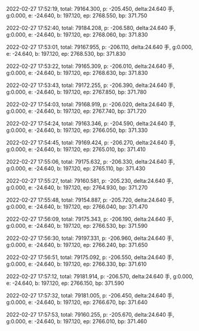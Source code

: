 2022-02-27 17:52:19, total: 79164.300, p: -205.450, delta:24.640 手, g:0.000, e: -24.640, b: 197.120, ep: 2768.550, bp: 371.750

2022-02-27 17:52:40, total: 79184.208, p: -206.580, delta:24.640 手, g:0.000, e: -24.640, b: 197.120, ep: 2768.060, bp: 371.830

2022-02-27 17:53:01, total: 79167.955, p: -206.110, delta:24.640 手, g:0.000, e: -24.640, b: 197.120, ep: 2768.530, bp: 371.830

2022-02-27 17:53:22, total: 79165.309, p: -206.010, delta:24.640 手, g:0.000, e: -24.640, b: 197.120, ep: 2768.630, bp: 371.830

2022-02-27 17:53:43, total: 79172.255, p: -206.390, delta:24.640 手, g:0.000, e: -24.640, b: 197.120, ep: 2767.850, bp: 371.780

2022-02-27 17:54:03, total: 79168.919, p: -206.020, delta:24.640 手, g:0.000, e: -24.640, b: 197.120, ep: 2767.740, bp: 371.720

2022-02-27 17:54:24, total: 79163.346, p: -204.590, delta:24.640 手, g:0.000, e: -24.640, b: 197.120, ep: 2766.050, bp: 371.330

2022-02-27 17:54:45, total: 79169.424, p: -206.270, delta:24.640 手, g:0.000, e: -24.640, b: 197.120, ep: 2765.010, bp: 371.410

2022-02-27 17:55:06, total: 79175.632, p: -206.330, delta:24.640 手, g:0.000, e: -24.640, b: 197.120, ep: 2765.110, bp: 371.430

2022-02-27 17:55:27, total: 79160.581, p: -205.230, delta:24.640 手, g:0.000, e: -24.640, b: 197.120, ep: 2764.930, bp: 371.270

2022-02-27 17:55:48, total: 79154.887, p: -205.720, delta:24.640 手, g:0.000, e: -24.640, b: 197.120, ep: 2766.040, bp: 371.470

2022-02-27 17:56:09, total: 79175.343, p: -206.190, delta:24.640 手, g:0.000, e: -24.640, b: 197.120, ep: 2766.530, bp: 371.590

2022-02-27 17:56:30, total: 79197.331, p: -206.960, delta:24.640 手, g:0.000, e: -24.640, b: 197.120, ep: 2766.240, bp: 371.650

2022-02-27 17:56:51, total: 79175.092, p: -206.550, delta:24.640 手, g:0.000, e: -24.640, b: 197.120, ep: 2766.330, bp: 371.610

2022-02-27 17:57:12, total: 79181.914, p: -206.570, delta:24.640 手, g:0.000, e: -24.640, b: 197.120, ep: 2766.150, bp: 371.590

2022-02-27 17:57:32, total: 79181.005, p: -206.450, delta:24.640 手, g:0.000, e: -24.640, b: 197.120, ep: 2766.670, bp: 371.640

2022-02-27 17:57:53, total: 79160.255, p: -205.670, delta:24.640 手, g:0.000, e: -24.640, b: 197.120, ep: 2766.010, bp: 371.460